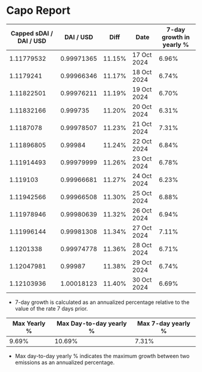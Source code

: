 # Capo Report

| Capped sDAI / DAI / USD | DAI / USD  | Diff   | Date        | 7-day growth in yearly % |
| ----------------------- | ---------- | ------ | ----------- | ------------------------ |
| 1.11779532              | 0.99971365 | 11.15% | 17 Oct 2024 | 6.96%                    |
| 1.1179241               | 0.99966346 | 11.17% | 18 Oct 2024 | 6.74%                    |
| 1.11822501              | 0.99976211 | 11.19% | 19 Oct 2024 | 6.70%                    |
| 1.11832166              | 0.999735   | 11.20% | 20 Oct 2024 | 6.31%                    |
| 1.1187078               | 0.99978507 | 11.23% | 21 Oct 2024 | 7.31%                    |
| 1.11896805              | 0.99984    | 11.24% | 22 Oct 2024 | 6.84%                    |
| 1.11914493              | 0.99979999 | 11.26% | 23 Oct 2024 | 6.78%                    |
| 1.119103                | 0.99966681 | 11.27% | 24 Oct 2024 | 6.23%                    |
| 1.11942566              | 0.99966508 | 11.30% | 25 Oct 2024 | 6.88%                    |
| 1.11978946              | 0.99980639 | 11.32% | 26 Oct 2024 | 6.94%                    |
| 1.11996144              | 0.99981308 | 11.34% | 27 Oct 2024 | 7.11%                    |
| 1.1201338               | 0.99974778 | 11.36% | 28 Oct 2024 | 6.71%                    |
| 1.12047981              | 0.99987    | 11.38% | 29 Oct 2024 | 6.74%                    |
| 1.12103936              | 1.00018123 | 11.40% | 30 Oct 2024 | 6.69%                    |

- 7-day growth is calculated as an annualized percentage relative to the value of the rate 7 days prior.

| Max Yearly % | Max Day-to-day yearly % | Max 7-day yearly % |
| ------------ | ----------------------- | ------------------ |
| 9.69%        | 10.69%                  | 7.31%              |

- Max day-to-day yearly % indicates the maximum growth between two emissions as an annualized percentage.
